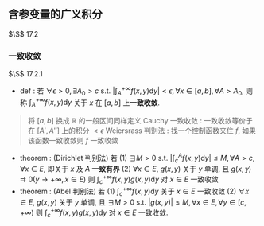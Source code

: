 ## 含参变量的广义积分
$\S$ 17.2
### 一致收敛
$\S$ 17.2.1
- def : 若 $\forall \epsilon>0, \exists A_0>c \text{ s.t. } \left|\int_{A}^{+\infty}f(x,y)\mathrm dy\right|<\epsilon,\forall x\in [a,b], \forall A>A_0$, 则称 $\int_{A}^{+\infty}f(x,y)\mathrm dy$ 关于 $x$ 在 $[a,b]$ 上**一致收敛**.
> 将 $[a,b]$ 换成 $\mathbb R$ 的一般区间同样定义
> Cauchy 一致收敛 : 一致收敛等价于在 $[A',A'']$ 上的积分 $<\epsilon$
> Weiersrass 判别法 : 找一个控制函数夹住 $f$, 如果该函数一致收敛则 $f$ 一致收敛
- theorem : (Dirichlet 判别法) 若
  (1) $\exists M>0 \text{ s.t. } \left|\int_{c}^Af(x,y)\mathrm dy\right|\leq M, \forall A>c, \forall x\in E$, 即关于 $x$ 及 $A$ **一致有界**
  (2) $\forall x\in E$, $g(x,y)$ 关于 $y$ 单调, 且 $g(x,y)\rightrightarrows0 (y\rightarrow +\infty,x\in E)$
则 $\int_c^{+\infty}f(x,y)g(x,y)\mathrm dy$ 对 $x\in E$ 一致收敛 
- theorem : (Abel 判别法) 若
  (1) $\int_{c}^{+\infty} f(x,y)\mathrm dy$ 关于 $x\in E$ 一致收敛
  (2)  $\forall x\in E$, $g(x,y)$ 关于 $y$ 单调, 且 $\exists M>0 \text{ s.t. } |g(x,y)|\leq M, \forall x\in E, \forall y\in [c,+\infty)$
则 $\int_c^{+\infty}f(x,y)g(x,y)\mathrm dy$ 对 $x\in E$ 一致收敛.
